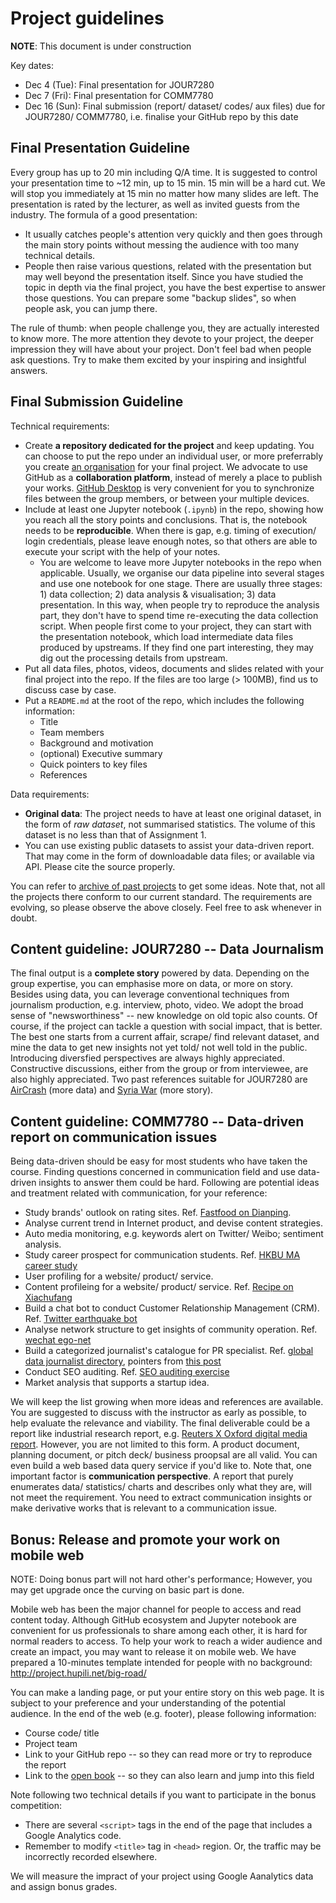 # Project guidelines

**NOTE**: This document is under construction

Key dates:

- Dec 4 (Tue): Final presentation for JOUR7280
- Dec 7 (Fri): Final presentation for COMM7780
- Dec 16 (Sun): Final submission (report/ dataset/ codes/ aux files) due for JOUR7280/ COMM7780, i.e. finalise your GitHub repo by this date

## Final Presentation Guideline

Every group has up to 20 min including Q/A time. It is suggested to control your presentation time to ~12 min, up to 15 min. 15 min will be a hard cut. We will stop you immediately at 15 min no matter how many slides are left. The presentation is rated by the lecturer, as well as invited guests from the industry. The formula of a good presentation:

- It usually catches people's attention very quickly and then goes through the main story points without messing the audience with too many technical details.
- People then raise various questions, related with the presentation but may well beyond the presentation itself. Since you have studied the topic in depth via the final project, you have the best expertise to answer those questions. You can prepare some "backup slides", so when people ask, you can jump there.

The rule of thumb: when people challenge you, they are actually interested to know more. The more attention they devote to your project, the deeper impression they will have about your project. Don't feel bad when people ask questions. Try to make them excited by your inspiring and insightful answers.

## Final Submission Guideline

Technical requirements:

- Create **a repository dedicated for the project** and keep updating. You can choose to put the repo under an individual user, or more preferrably you create [an organisation](https://help.github.com/articles/differences-between-user-and-organization-accounts/) for your final project. We advocate to use GitHub as a **collaboration platform**, instead of merely a place to publish your works. [GitHub Desktop](notes-weeek-00.md#github-desktop) is very convenient for you to synchronize files between the group members, or between your multiple devices.
- Include at least one Jupyter notebook (`.ipynb`) in the repo, showing how you reach all the story points and conclusions. That is, the notebook needs to be **reproducible**. When there is gap, e.g. timing of execution/ login credentials, please leave enough notes, so that others are able to execute your script with the help of your notes.
  - You are welcome to leave more Jupyter notebooks in the repo when applicable. Usually, we organise our data pipeline into several stages and use one notebook for one stage. There are usually three stages: 1) data collection; 2) data analysis & visualisation; 3) data presentation. In this way, when people try to reproduce the analysis part, they don't have to spend time re-executing the data collection script. When people first come to your project, they can start with the presentation notebook, which load intermediate data files produced by upstreams. If they find one part interesting, they may dig out the processing details from upstream.
- Put all data files, photos, videos, documents and slides related with your final project into the repo. If the files are too large (> 100MB), find us to discuss case by case.
- Put a `README.md` at the root of the repo, which includes the following information:
  - Title
  - Team members
  - Background and motivation
  - (optional) Executive summary
  - Quick pointers to key files
  - References

Data requirements:

- **Original data**: The project needs to have at least one original dataset, in the form of *raw dataset*, not summarised statistics. The volume of this dataset is no less than that of Assignment 1.
- You can use existing public datasets to assist your data-driven report. That may come in the form of downloadable data files; or available via API. Please cite the source properly.

You can refer to [archive of past projects](https://github.com/data-projects-archive/) to get some ideas. Note that, not all the projects there conform to our current standard. The requirements are evolving, so please observe the above closely. Feel free to ask whenever in doubt.

## Content guideline: JOUR7280 -- Data Journalism

The final output is a **complete story** powered by data. Depending on the group expertise, you can emphasise more on data, or more on story. Besides using data, you can leverage conventional techniques from journalism production, e.g. interview, photo, video. We adopt the broad sense of "newsworthiness" -- new knowledge on old topic also counts. Of course, if the project can tackle a question with social impact, that is better. The best one starts from a current affair, scrape/ find relevant dataset, and mine the data to get new insights not yet told/ not well told in the public. Introducing diversfied perspectives are always highly appreciated. Constructive discussions, either from the group or from interviewee, are also highly appreciated. Two past references suitable for JOUR7280 are [AirCrash](https://dnnsociety.org/2018/04/30/flying-in-the-sky-a-report-of-air-crash-worldwide/) (more data) and [Syria War](https://dnnsociety.org/2018/05/10/syrias-toxic-war-on-itself/) (more story).

## Content guideline: COMM7780 -- Data-driven report on communication issues

Being data-driven should be easy for most students who have taken the course. Finding questions concerned in communication field and use data-driven insights to answer them could be hard. Following are potential ideas and treatment related with communication, for your reference:

- Study brands' outlook on rating sites. Ref. [Fastfood on Dianping](https://nbviewer.jupyter.org/github/data-projects-archive/201804-Fast-Food-on-Dianping/blob/master/final_project/final%20project.ipynb).
- Analyse current trend in Internet product, and devise content strategies.
- Auto media monitoring, e.g. keywords alert on Twitter/ Weibo; sentiment analysis.
- Study career prospect for communication students. Ref. [HKBU MA career study](https://nbviewer.jupyter.org/github/data-projects-archive/201804-HKBU-MA-Career-Perspective/blob/master/Final%20Project%20from%20Pili%20Fans%20Club/final%E2%80%94%E2%80%94notebook.ipynb)
- User profiling for a website/ product/ service. 
- Content profileing for a website/ product/ service. Ref. [Recipe on Xiachufang](https://nbviewer.jupyter.org/github/data-projects-archive/201804-Xia-Chu-Fang/blob/master/final%20assignment/Big%20Data%20Project%20-%20Xiachufang_revised.ipynb)
- Build a chat bot to conduct Customer Relationship Management (CRM). Ref. [Twitter earthquake bot](https://github.com/hupili/python-for-data-and-media-communication-gitbook/blob/master/notes-week-04.md#bonus-automatic-earthquake-writer) 
- Analyse network structure to get insights of community operation. Ref. [wechat ego-net](https://mp.weixin.qq.com/s/DgAXmcR2kn3q2xjsEiwpJg)
- Build a categorized journalist's catalogue for PR specialist. Ref. [global data journalist directory](http://jplusplus.github.io/global-directory/), pointers from [this post](https://gijn.org/2016/05/23/resources-guides-to-finding-expert-sources/)
- Conduct SEO auditing. Ref. [SEO auditing exercise](https://github.com/hupili/python-for-data-and-media-communication-gitbook/blob/master/notes-week-06.md#in-bound-marketing-and-seo-auditing)
- Market analysis that supports a startup idea.

We will keep the list growing when more ideas and references are available. You are suggested to discuss with the instructor as early as possible, to help evaluate the relevance and viability. The final deliverable could be a report like industrial research report, e.g. [Reuters X Oxford digital media report](https://reutersinstitute.politics.ox.ac.uk/sites/default/files/digital-news-report-2018.pdf). However, you are not limited to this form. A product document, planning document, or pitch deck/ business proopsal are all valid. You can even build a web based data query service if you'd like to. Note that, one important factor is **communication perspective**. A report that purely enumerates data/ statistics/ charts and describes only what they are, will not meet the requirement. You need to extract communication insights or make derivative works that is relevant to a communication issue.

## Bonus: Release and promote your work on mobile web

NOTE: Doing bonus part will not hard other's performance; However, you may get upgrade once the curving on basic part is done.

Mobile web has been the major channel for people to access and read content today. Although GitHub ecosystem and Jupyter notebook are convenient for us professionals to share among each other, it is hard for normal readers to access. To help your work to reach a wider audience and create an impact, you may want to release it on mobile web. We have prepared a 10-minutes template intended for people with no background: http://project.hupili.net/big-road/ 

You can make a landing page, or put your entire story on this web page. It is subject to your preference and your understanding of the potential audience. In the end of the web (e.g. footer), please following information:

- Course code/ title
- Project team
- Link to your GitHub repo -- so they can read more or try to reproduce the report
- Link to the [open book](https://github.com/hupili/python-for-data-and-media-communication-gitbook/) -- so they can also learn and jump into this field

Note following two technical details if you want to participate in the bonus competition:

- There are several `<script>` tags in the end of the page that includes a Google Analytics code.
- Remember to modify `<title>` tag in `<head>` region. Or, the traffic may be incorrectly recorded elsewhere.

We will measure the impract of your project using Google Aanalytics data and assign bonus grades.